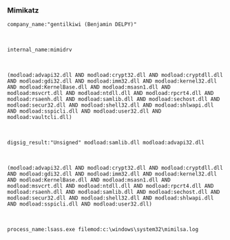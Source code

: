 ### Mimikatz

    company_name:"gentilkiwi (Benjamin DELPY)"

<br>

    internal_name:mimidrv

<br>

    (modload:advapi32.dll AND modload:crypt32.dll AND modload:cryptdll.dll AND modload:gdi32.dll AND modload:imm32.dll AND modload:kernel32.dll AND modload:KernelBase.dll AND modload:msasn1.dll AND modload:msvcrt.dll AND modload:ntdll.dll AND modload:rpcrt4.dll AND modload:rsaenh.dll AND modload:samlib.dll AND modload:sechost.dll AND modload:secur32.dll AND modload:shell32.dll AND modload:shlwapi.dll AND modload:sspicli.dll AND modload:user32.dll AND modload:vaultcli.dll)

<br>

    digsig_result:"Unsigned" modload:samlib.dll modload:advapi32.dll

<br>

    (modload:advapi32.dll AND modload:crypt32.dll AND modload:cryptdll.dll AND modload:gdi32.dll AND modload:imm32.dll AND modload:kernel32.dll AND modload:KernelBase.dll AND modload:msasn1.dll AND modload:msvcrt.dll AND modload:ntdll.dll AND modload:rpcrt4.dll AND modload:rsaenh.dll AND modload:samlib.dll AND modload:sechost.dll AND modload:secur32.dll AND modload:shell32.dll AND modload:shlwapi.dll AND modload:sspicli.dll AND modload:user32.dll)

<br>

    process_name:lsass.exe filemod:c:\windows\system32\mimilsa.log
